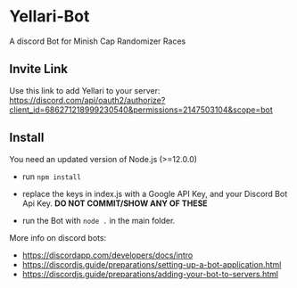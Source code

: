 # Yellari-Bot
A discord Bot for Minish Cap Randomizer Races

## Invite Link

Use this link to add Yellari to your server: https://discord.com/api/oauth2/authorize?client_id=686271218999230540&permissions=2147503104&scope=bot

## Install

You need an updated version of Node.js (>=12.0.0)

- run ```npm install```

- replace the keys in index.js with a Google API Key, and your Discord Bot Api Key. **DO NOT COMMIT/SHOW ANY OF THESE**

- run the Bot with ```node .``` in the main folder.

More info on discord bots:
 - https://discordapp.com/developers/docs/intro
 - https://discordjs.guide/preparations/setting-up-a-bot-application.html
 - https://discordjs.guide/preparations/adding-your-bot-to-servers.html
